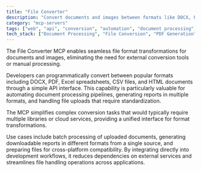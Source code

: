 ```yaml
---
title: "File Converter"
description: "Convert documents and images between formats like DOCX, PDF, Excel, CSV, and HTML directly within your workflow"
category: "mcp-servers"
tags: ["web", "api", "conversion", "automation", "document processing", "file handling"]
tech_stack: ["Document Processing", "File Conversion", "PDF Generation", "Spreadsheet Processing", "Image Conversion", "API Integration"]
---
```


The File Converter MCP enables seamless file format transformations for documents and images, eliminating the need for external conversion tools or manual processing. 

Developers can programmatically convert between popular formats including DOCX, PDF, Excel spreadsheets, CSV files, and HTML documents through a simple API interface. This capability is particularly valuable for automating document processing pipelines, generating reports in multiple formats, and handling file uploads that require standardization.

The MCP simplifies complex conversion tasks that would typically require multiple libraries or cloud services, providing a unified interface for format transformations. 

Use cases include batch processing of uploaded documents, generating downloadable reports in different formats from a single source, and preparing files for cross-platform compatibility. By integrating directly into development workflows, it reduces dependencies on external services and streamlines file handling operations across applications.